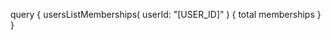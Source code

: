 query {
    usersListMemberships(
        userId: "[USER_ID]"
    ) {
        total
        memberships
    }
}
